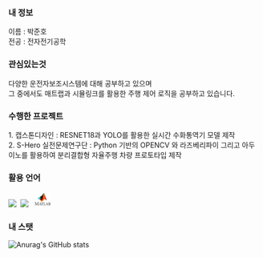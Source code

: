 <h3>내 정보</h3>
이름 : 박준호 <br/>
전공 : 전자전기공학

<h3>관심있는것</h3> 
다양한 운전자보조시스템에 대해 공부하고 있으며 <br/>
그 중에서도 매트랩과 시뮬링크를 활용한 주행 제어 로직을 공부하고 있습니다.

<h3>수행한 프로젝트</h3>
1. 캡스톤디자인 : RESNET18과 YOLO를 활용한 실시간 수화통역기 모델 제작 <br/>
2. S-Hero 실전문제연구단 : Python 기반의 OPENCV 와 라즈베리파이 그리고 아두이노를 활용하여 분리결합형 자율주행 차량 프로토타입 제작

<h3>활용 언어</h3>
<div>
<img src="https://img.shields.io/badge/Python-3766AB?style=flat-square&logo=Python&logoColor=white"/></a>&nbsp;
<img src="https://img.shields.io/badge/C-A8B9CC?style=flat-square&logo=C&logoColor=white"/></a>&nbsp;&nbsp;
<img src="https://raw.githubusercontent.com/github/explore/80688e429a7d4ef2fca1e82350fe8e3517d3494d/topics/matlab/matlab.png" width="32" height="32" class="d-block rounded-1 mr-3 flex-shrink-0" alt="matlab logo">
<div>

<h3>내 스탯</h3>
   
![Anurag's GitHub stats](https://github-readme-stats.vercel.app/api?username=PARKJUNHO7265&show_icons=true&theme=radical)


